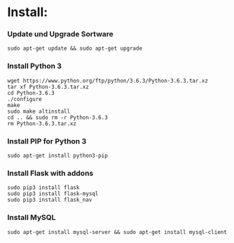 # Install: #

### Update und Upgrade Sortware ###
    sudo apt-get update && sudo apt-get upgrade

### Install Python 3 ###
    wget https://www.python.org/ftp/python/3.6.3/Python-3.6.3.tar.xz
    tar xf Python-3.6.3.tar.xz
    cd Python-3.6.3
    ./configure
    make
    sudo make altinstall
    cd .. && sudo rm -r Python-3.6.3
    rm Python-3.6.3.tar.xz

### Install PIP for Python 3 ###
    sudo apt-get install python3-pip

### Install Flask with addons ###
    sudo pip3 install flask
    sudo pip3 install flask-mysql
    sudo pip3 install flask_nav

### Install MySQL ###
    sudo apt-get install mysql-server && sudo apt-get install mysql-client

